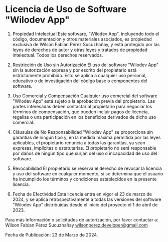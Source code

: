 # Licencia de Uso de Software "Wilodev App"

1. Propiedad Intelectual
Este software, "Wilodev App", incluyendo todo el código, documentación y otros materiales asociados, es propiedad exclusiva de Wilson Fabian Pérez Sucuzhañay, y está protegido por las leyes de derechos de autor y otras leyes y tratados de propiedad intelectual. Todos los derechos reservados.

2. Restricción de Uso sin Autorización
El uso del software "Wilodev App" sin la autorización expresa y por escrito del propietario está estrictamente prohibido. Esto se aplica a cualquier uso personal, educativo o de investigación del código base o componentes del software.

3. Uso Comercial y Compensación
Cualquier uso comercial del software "Wilodev App" está sujeto a la aprobación previa del propietario. Las partes interesadas deben contactar al propietario para negociar los términos de compensación, que pueden incluir pagos de licencia, regalías o una participación en los beneficios derivados de dicho uso comercial.

4. Cláusulas de No Responsabilidad
"Wilodev App" se proporciona sin garantías de ningún tipo y, en la medida máxima permitida por las leyes aplicables, el propietario renuncia a todas las garantías, ya sean expresas, implícitas o estatutarias. El propietario no será responsable por daños de ningún tipo que surjan del uso o incapacidad de uso del software.

5. Revocabilidad
El propietario se reserva el derecho de revocar la licencia y uso del software en cualquier momento, si se determina que el usuario ha incumplido los términos y condiciones establecidos en la presente licencia.

6. Fecha de Efectividad
Esta licencia entra en vigor el 23 de marzo de 2024, y se aplica retrospectivamente a todas las versiones del software "Wilodev App" distribuidas desde el inicio del proyecto el 1 de abril de 2023.

Para más información o solicitudes de autorización, por favor contactar a:
Wilson Fabian Pérez Sucuzhañay
[wilsonperez.developer@gmail.com](wilsonperez.developer@gmail.com)

Fecha de Publicación: 23 de Marzo de 2024.
